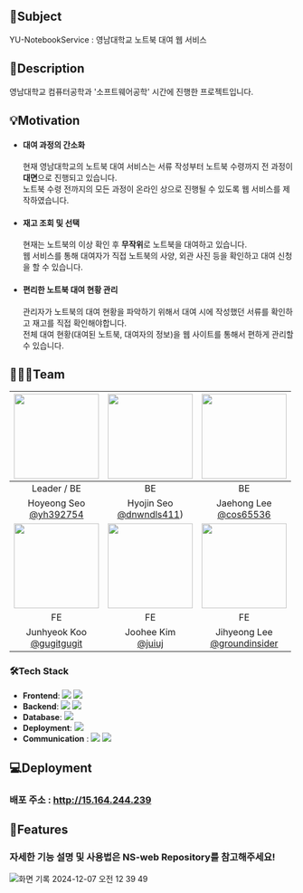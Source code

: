 ## 📌Subject 
YU-NotebookService : 영남대학교 노트북 대여 웹 서비스

## 📝Description
영남대학교 컴퓨터공학과 '소프트웨어공학' 시간에 진행한 프로젝트입니다.

## 💡Motivation
- #### 대여 과정의 간소화
  현재 영남대학교의 노트북 대여 서비스는 서류 작성부터 노트북 수령까지 전 과정이 **대면**으로 진행되고 있습니다.<br/>
노트북 수령 전까지의 모든 과정이 온라인 상으로 진행될 수 있도록 웹 서비스를 제작하였습니다.
- #### 재고 조회 및 선택
  현재는 노트북의 이상 확인 후 **무작위**로 노트북을 대여하고 있습니다.<br/>
  웹 서비스를 통해 대여자가 직접 노트북의 사양, 외관 사진 등을 확인하고 대여 신청을 할 수 있습니다.
- #### 편리한 노트북 대여 현황 관리
  관리자가 노트북의 대여 현황을 파악하기 위해서 대여 시에 작성했던 서류를 확인하고 재고를 직접 확인해야합니다.<br/>
  전체 대여 현황(대여된 노트북, 대여자의 정보)을 웹 사이트를 통해서 편하게 관리할 수 있습니다.

## 🧑‍🤝‍🧑Team

| <img src="https://avatars.githubusercontent.com/yh392754" width="150" height="150"/> | <img src="https://avatars.githubusercontent.com/dnwndls411" width="150" height="150"/> | <img src="https://avatars.githubusercontent.com/cos65536" width="150" height="150"/> |
|:-------------------------------------------------------------------------------------------:|:-------------------------------------------------------------------------------------------:|:-------------------------------------------------------------------------------------------:|
|                                             Leader / BE                                             |                                             BE                                              |                                             BE                                              |
|           Hoyeong Seo<br/>[@yh392754](https://github.com/yh392754)         |                     Hyojin Seo<br/>[@dnwndls411](https://github.com/dnwndls411))                    |                  Jaehong Lee<br/>[@cos65536](https://github.com/cos65536)                   |
| <img src="https://avatars.githubusercontent.com/gugitgugit" width="150" height="150"/> | <img src="https://avatars.githubusercontent.com/juiuj" width="150" height="150"/> | <img src="https://avatars.githubusercontent.com/groundinsider" width="150" height="150"/>     |
|                                             FE                                              |                                           FE                                            |                                           FE                                           |
|                      Junhyeok Koo<br/>[@gugitgugit](https://github.com/gugitgugit)                      |                     Joohee Kim<br/>[@juiuj](https://github.com/juiuj)                                             |             Jihyeong Lee<br/>[@groundinsider](https://github.com/groundinsider)                                            |

### 🛠️Tech Stack
- **Frontend**: <img src="https://img.shields.io/badge/React-61DAFB?style=flat&logo=React&logoColor=white" /> <img src="https://img.shields.io/badge/JavaScript-F7DF1E?style=flat&logo=JavaScript&logoColor=white"/>
- **Backend**: <img src="https://img.shields.io/badge/Spring-6DB33F?style=flat&logo=Spring&logoColor=white"/> <img src="https://img.shields.io/badge/Java-4479A1?style=flat"/>
- **Database**: <img src="https://img.shields.io/badge/MySQL-4479A1?style=flat&logo=MySQL&logoColor=white"/>
- **Deployment**: <img src="https://img.shields.io/badge/Amazon EC2-FF9900?style=flat&logo=Amazon EC2&logoColor=white"/>
- **Communication** : <img src="https://img.shields.io/badge/Notion-000000?style=flat&logo=Notion&logoColor=white"/> <img src="https://img.shields.io/badge/Discord-5865F2?style=flat&logo=Discord&logoColor=white"/>

## 💻Deployment
### 배포 주소 : http://15.164.244.239

## 🌟Features
### 자세한 기능 설명 및 사용법은 NS-web Repository를 참고해주세요!


![화면 기록 2024-12-07 오전 12 39 49](https://github.com/user-attachments/assets/a59a091c-9d12-429d-aeb2-9deaf8e4f049)

